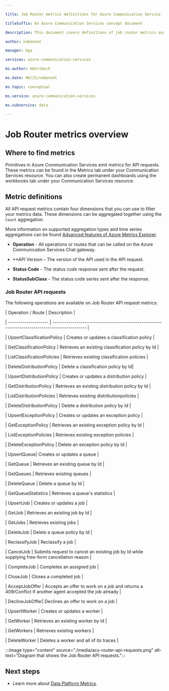```yaml
--- 

title: Job Router metrics definitions for Azure Communication Service 

titleSuffix: An Azure Communication Services concept document 

description: This document covers definitions of job router metrics available in the Azure portal. 

author: nabennet 

manager: bga 

services: azure-communication-services 

ms.author: mkhribech 

ms.date: 06/23/nabennet 

ms.topic: conceptual 

ms.service: azure-communication-services 

ms.subservice: data 

--- 
```


# Job Router metrics overview 

 

## Where to find metrics 

 

Primitives in Azure Communication Services emit metrics for API requests. These metrics can be found in the Metrics tab under your Communication Services resource. You can also create permanent dashboards using the workbooks tab under your Communication Services resource. 

 

## Metric definitions 

 

All API request metrics contain four dimensions that you can use to filter your metrics data. These dimensions can be aggregated together using the `Count` aggregation. 

 

More information on supported aggregation types and time series aggregations can be found [Advanced features of Azure Metrics Explorer](../../../../azure-monitor/essentials/metrics-charts.md#aggregation). 

 

- **Operation** - All operations or routes that can be called on the Azure Communication Services Chat gateway. 

- **API Version – The version of the API used in the API request. 

- **Status Code** - The status code response sent after the request. 

- **StatusSubClass** - The status code series sent after the response.  

 

### Job Router API requests 

 

The following operations are available on Job Router API request metrics: 

 

| Operation / Route  | Description                                                                                    | 

| -------------------- | ---------------------------------------------------------------------------------------------- | 

| UpsertClassificationPolicy | Creates or updates a classification policy | 

| GetClassificationPolicy | Retrieves an existing classification policy by Id | 

| ListClassificationPolicies | Retrieves existing classification policies | 

| DeleteDistributionPolicy | Delete a classification policy by Id| 

| UpsertDistributionPolicy | Creates or updates a distribution policy | 

| GetDistributionPolicy | Retrieves an existing distribution policy by Id | 

| ListDistributionPolicies | Retrieves existing distributionpolicies | 

| DeleteDistributionPolicy | Delete a distribution policy by Id | 

| UpsertExceptionPolicy | Creates or updates an exception policy | 

| GetExceptionPolicy | Retrieves an existing exception policy by Id | 

| ListExceptionPolicies | Retrieves existing exception policies | 

| DeleteExceptionPolicy | Delete an exception policy by Id | 

| UpsertQueue| Creates or updates a queue | 

| GetQueue | Retrieves an existing queue by Id | 

| GetQueues | Retrieves existing queues | 

| DeleteQueue | Delete a queue by Id | 

| GetQueueStatistics | Retrieves a queue's statistics | 

| UpsertJob | Creates or updates a job | 

| GetJob | Retrieves an existing job by Id | 

| GetJobs | Retrieves existing jobs | 

| DeleteJob | Delete a queue policy by Id | 

| ReclassifyJob | Reclassify a job | 

| CancelJob | Submits request to cancel an existing job by Id while supplying free-form cancellation reason | 

| CompleteJob | Completes an assigned job | 

| CloseJob | Closes a completed job | 

| AcceptJobOffer | Accepts an offer to work on a job and returns a 409/Conflict if another agent accepted the job already | 

| DeclineJobOffer| Declines an offer to work on a job | 

| UpsertWorker | Creates or updates a worker | 

| GetWorker | Retrieves an existing worker by Id | 

| GetWorkers | Retrieves existing workers | 

| DeleteWorker | Deletes a worker and all of its traces | 
 

 :::image type="content" source="./media/acs-router-api-requests.png" alt-text="Diagram that shows the Job Router API requests.":::

## Next steps 

 

- Learn more about [Data Platform Metrics](../../../../azure-monitor/essentials/data-platform-metrics.md). 

 
